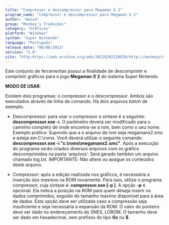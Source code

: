 ```yaml
---
title: "Compressor e descompressor para Megaman X 2"
program_name: "Compressor e descompressor para Megaman X 2"
author: "denim"
group: "Monkey's Traduções"
category: "Gráficos"
platform: "Windows"
system: "Super Nintendo"
language: "Português"
release_date: "06/08/2013"
version: "1.0"
site: "http:https://web.archive.org/web/20110202120839/http://monkeystraducoes.com/ (fora do ar)"
---
```

Este conjunto de ferramentas possui a finalidade de descomprimir e comprimir gráficos para o jogo <b>Megaman X 2</b> do sistema Super Nintendo.

<b>MODO DE USAR</b>:

Existem dois programas: o compressor e o descompressor. Ambos são executados através de linha de comando. Há dois arquivos <i>batch</i> de exemplo.

- Descompressor: para usar o compressor a sintaxe é a seguinte: <b>descompressor.exe -i</b>. O parâmetro deverá ser modificado para o caminho completo de onde encontra-se a rom, bem como o seu nome. Exemplo prático: Supondo que a o arquivo da rom seja megamanx2.smc e esteja em C:\roms. Você deverá utilizar o seguinte comando: <b>descompressor.exe -i "c:\roms\megamanx2.smc"</b>. Após a execução do programa serão criados diversos arquivos com os gráfico descomprimidos na pasta 'arquivos'. Será gerado também um arquivo chamado log.txt. IMPORTANTE: Não altere ou apague os conteúdos deste arquivo.

- Compressor: após a edição realizada nos gráficos, é necessária a inserção dos mesmos na ROM novamente. Para isso, utilize o programa compressor, cuja sintaxe é: <b>compressor.exe [-p ]</b>. A opção <b>-p</b> é opcional. Ela indica a posição na ROM para quem deseja inserir os dados comprimidos, seguido do tamanho máximo disponível para a área de dados. Esta opção deve ser utilizada caso a compressão seja insuficiente e seja necessária a expansão da ROM. O valor do ponteiro deve ser dado no endereçamento do SNES, LOROM. O tamanho deve ser dado em hexadecimal, sem prefixos do tipo <b>0x</b> ou <b>$</b>.
